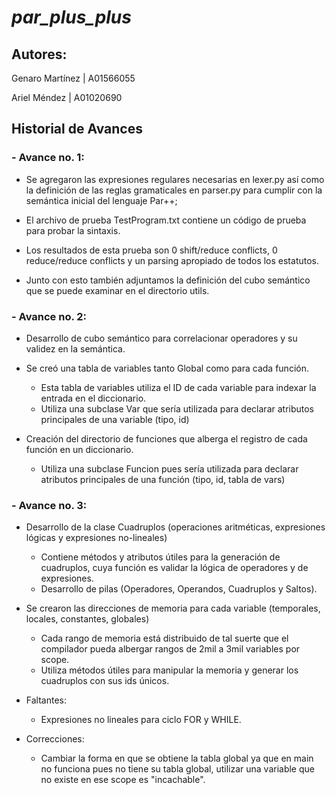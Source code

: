 # *par_plus_plus*

## Autores:

Genaro Martínez | A01566055

Ariel Méndez | A01020690

## Historial de Avances

### - Avance no. 1:

- Se agregaron las expresiones regulares necesarias en lexer.py así como la definición de las reglas gramaticales en parser.py para cumplir con la semántica inicial del lenguaje Par++;

- El archivo de prueba TestProgram.txt contiene un código de prueba para probar la sintaxis.

- Los resultados de esta prueba son 0 shift/reduce conflicts, 0 reduce/reduce conflicts y un parsing apropiado de todos los estatutos.

- Junto con esto también adjuntamos la definición del cubo semántico que se puede examinar en el directorio utils.

### - Avance no. 2:

- Desarrollo de cubo semántico para correlacionar operadores y su validez en la semántica.

- Se creó una tabla de variables tanto Global como para cada función.
  - Esta tabla de variables utiliza el ID de cada variable para indexar la entrada en el diccionario.
  - Utiliza una subclase Var que sería utilizada para declarar atributos principales de una variable (tipo, id)

- Creación del directorio de funciones que alberga el registro de cada función en un diccionario.
  - Utiliza una subclase Funcion pues sería utilizada para declarar atributos principales de una función (tipo, id, tabla de vars)

### - Avance no. 3:

- Desarrollo de la clase Cuadruplos (operaciones aritméticas, expresiones lógicas y expresiones no-lineales)
  - Contiene métodos y atributos útiles para 
    la generación de cuadruplos, cuya función 
    es validar la lógica de operadores y de expresiones.
  - Desarrollo de pilas (Operadores, Operandos, Cuadruplos y Saltos).

- Se crearon las direcciones de memoria para cada variable (temporales, locales, constantes, globales)
  - Cada rango de memoria está distribuido de tal suerte que el compilador pueda albergar rangos de 2mil a 3mil variables
    por scope.
  - Utiliza métodos útiles para manipular la memoria y generar los cuadruplos con sus ids únicos.

- Faltantes: 
  - Expresiones no lineales para ciclo FOR y WHILE.

- Correcciones:
  - Cambiar la forma en que se obtiene la tabla global ya que en main no funciona pues no tiene su tabla global, utilizar una variable que no existe en ese scope es "incachable".